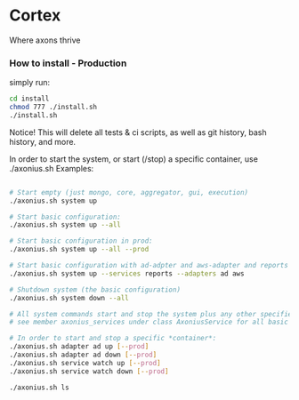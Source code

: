 # Cortex
Where axons thrive

### How to install - Production

simply run: 
```bash
cd install
chmod 777 ./install.sh
./install.sh 
```

Notice! This will delete all tests & ci scripts, as well as git history, bash history, and more.

In order to start the system, or start (/stop) a specific container, use ./axonius.sh
Examples:
```bash

# Start empty (just mongo, core, aggregator, gui, execution)
./axonius.sh system up

# Start basic configuration:
./axonius.sh system up --all

# Start basic configuration in prod:
./axonius.sh system up --all --prod

# Start basic configuration with ad-adpter and aws-adapter and reports plugin
./axonius.sh system up --services reports --adapters ad aws

# Shutdown system (the basic configuration)
./axonius.sh system down --all

# All system commands start and stop the system plus any other specified containers
# see member axonius_services under class AxoniusService for all basic system components

# In order to start and stop a specific *container*:
./axonius.sh adapter ad up [--prod]
./axonius.sh adapter ad down [--prod]
./axonius.sh service watch up [--prod]
./axonius.sh service watch down [--prod]

./axonius.sh ls
```
